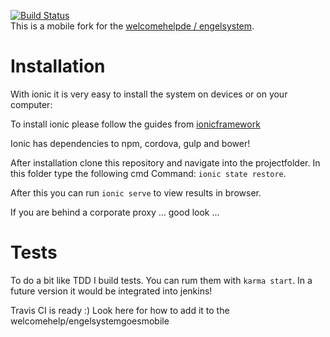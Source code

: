 [![Build Status](https://travis-ci.org/kekru/engelsystemgoesmobile.svg?branch=master)](https://travis-ci.org/kekru/engelsystemgoesmobile)  
This is a mobile fork for the [welcomehelpde / engelsystem](https://github.com/welcomehelpde/engelsystem).

# Installation

With ionic it is very easy to install the system on devices or on your computer:

To install ionic please follow the guides from [ionicframework](http://ionicframework.com/docs/cli/)

Ionic has dependencies to npm, cordova, gulp and bower!

After installation clone this repository and navigate into the projectfolder. In this folder type the following cmd Command: `ionic state restore`.
 
After this you can run `ionic serve` to view results in browser.

If you are behind a corporate proxy ... good look ...

# Tests

To do a bit like TDD I build tests. You can rum them with `karma start`. In a future version it would be integrated into jenkins!  

Travis CI is ready :) Look here for how to add it to the welcomehelp/engelsystemgoesmobile